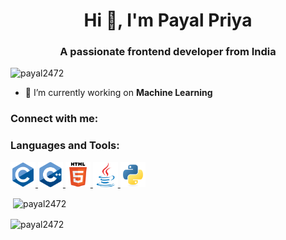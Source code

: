 <h1 align="center">Hi 👋, I'm Payal Priya</h1>
<h3 align="center">A passionate frontend developer from India</h3>

<p align="left"> <img src="https://komarev.com/ghpvc/?username=payal2472&label=Profile%20views&color=0e75b6&style=flat" alt="payal2472" /> </p>

- 🔭 I’m currently working on **Machine Learning**

<h3 align="left">Connect with me:</h3>
<p align="left">
</p>

<h3 align="left">Languages and Tools:</h3>
<p align="left"> <a href="https://www.cprogramming.com/" target="_blank" rel="noreferrer"> <img src="https://raw.githubusercontent.com/devicons/devicon/master/icons/c/c-original.svg" alt="c" width="40" height="40"/> </a> <a href="https://www.w3schools.com/cpp/" target="_blank" rel="noreferrer"> <img src="https://raw.githubusercontent.com/devicons/devicon/master/icons/cplusplus/cplusplus-original.svg" alt="cplusplus" width="40" height="40"/> </a> <a href="https://www.w3.org/html/" target="_blank" rel="noreferrer"> <img src="https://raw.githubusercontent.com/devicons/devicon/master/icons/html5/html5-original-wordmark.svg" alt="html5" width="40" height="40"/> </a> <a href="https://www.java.com" target="_blank" rel="noreferrer"> <img src="https://raw.githubusercontent.com/devicons/devicon/master/icons/java/java-original.svg" alt="java" width="40" height="40"/> </a> <a href="https://www.python.org" target="_blank" rel="noreferrer"> <img src="https://raw.githubusercontent.com/devicons/devicon/master/icons/python/python-original.svg" alt="python" width="40" height="40"/> </a> </p>

<p>&nbsp;<img align="center" src="https://github-readme-stats.vercel.app/api?username=payal2472&show_icons=true&theme=radical&locale=en" alt="payal2472" /></p>

<p><img align="center" src="https://github-readme-streak-stats.herokuapp.com/?user=payal2472&theme=dark" alt="payal2472" /></p>
